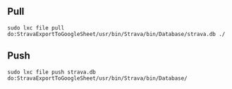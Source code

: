 
## Pull

```
sudo lxc file pull do:StravaExportToGoogleSheet/usr/bin/Strava/bin/Database/strava.db ./
```

## Push

```
sudo lxc file push strava.db do:StravaExportToGoogleSheet/usr/bin/Strava/bin/Database/
```